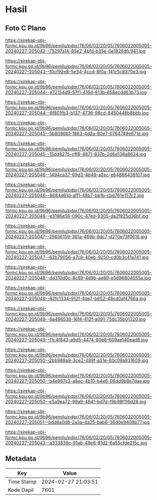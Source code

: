 # Hasil

## Foto C Plano

https://sirekap-obj-formc.kpu.go.id/9b96/pemilu/pdpr/76/06/02/20/05/7606022005005-20240227-205042--75297a14-85e2-4bfd-b35e-0e1826dfc941.jpg

https://sirekap-obj-formc.kpu.go.id/9b96/pemilu/pdpr/76/06/02/20/05/7606022005005-20240227-205043--f0cf92e8-5e34-4ccd-8f0a-141c5c8370e3.jpg

https://sirekap-obj-formc.kpu.go.id/9b96/pemilu/pdpr/76/06/02/20/05/7606022005005-20240227-205044--e72154d9-57f1-416d-813b-658ecdd63b73.jpg

https://sirekap-obj-formc.kpu.go.id/9b96/pemilu/pdpr/76/06/02/20/05/7606022005005-20240227-205044--6f801fb3-b137-4736-98cd-8450446b8bbb.jpg

https://sirekap-obj-formc.kpu.go.id/9b96/pemilu/pdpr/76/06/02/20/05/7606022005005-20240227-205045--5b8086b1-1863-4d2a-80e7-0764749e671e.jpg

https://sirekap-obj-formc.kpu.go.id/9b96/pemilu/pdpr/76/06/02/20/05/7606022005005-20240227-205045--15dd8275-cff8-4871-837b-2d6d138a8624.jpg

https://sirekap-obj-formc.kpu.go.id/9b96/pemilu/pdpr/76/06/02/20/05/7606022005005-20240227-205046--1494ca37-69d3-4b49-a2ec-e64886438107.jpg

https://sirekap-obj-formc.kpu.go.id/9b96/pemilu/pdpr/76/06/02/20/05/7606022005005-20240227-205046--8684d61d-aff1-48b7-bb1b-cbd761e157c2.jpg

https://sirekap-obj-formc.kpu.go.id/9b96/pemilu/pdpr/76/06/02/20/05/7606022005005-20240227-205046--e3196e56-090c-47ed-9305-da2f925d36bf.jpg

https://sirekap-obj-formc.kpu.go.id/9b96/pemilu/pdpr/76/06/02/20/05/7606022005005-20240227-205047--29656159-361a-469b-8dc7-d270e73f0616.jpg

https://sirekap-obj-formc.kpu.go.id/9b96/pemilu/pdpr/76/06/02/20/05/7606022005005-20240227-205047--62b79056-a7c8-40eb-9250-cd0b3c41a741.jpg

https://sirekap-obj-formc.kpu.go.id/9b96/pemilu/pdpr/76/06/02/20/05/7606022005005-20240227-205048--dd310d0c-8c89-4d9b-ae89-e5d96804555a.jpg

https://sirekap-obj-formc.kpu.go.id/9b96/pemilu/pdpr/76/06/02/20/05/7606022005005-20240227-205048--82fc1334-912f-4de7-b652-48cd0af4766a.jpg

https://sirekap-obj-formc.kpu.go.id/9b96/pemilu/pdpr/76/06/02/20/05/7606022005005-20240227-205049--6a496538-16f4-412f-a091-75dc35b01320.jpg

https://sirekap-obj-formc.kpu.go.id/9b96/pemilu/pdpr/76/06/02/20/05/7606022005005-20240227-205049--f1c4f843-a9d5-4474-80e8-609ae140ead8.jpg

https://sirekap-obj-formc.kpu.go.id/9b96/pemilu/pdpr/76/06/02/20/05/7606022005005-20240227-205050--2bb988a9-3ce2-489f-a51e-60c09a931609.jpg

https://sirekap-obj-formc.kpu.go.id/9b96/pemilu/pdpr/76/06/02/20/05/7606022005005-20240227-205050--b4e967c2-a8ec-4b10-b4e6-06dd9b8e7dae.jpg

https://sirekap-obj-formc.kpu.go.id/9b96/pemilu/pdpr/76/06/02/20/05/7606022005005-20240227-205050--e5a9ea72-99a9-4841-bd7d-f9b98f116d28.jpg

https://sirekap-obj-formc.kpu.go.id/9b96/pemilu/pdpr/76/06/02/20/05/7606022005005-20240227-205051--bdd6a0d8-2a3a-4a25-bab6-36d0e9408b77.jpg

https://sirekap-obj-formc.kpu.go.id/9b96/pemilu/pdpr/76/06/02/20/05/7606022005005-20240227-205043--a333839c-91ab-49e6-81d2-6a55cfde215c.jpg


## Metadata

| Key        | Value               |
| ---------- | ------------------- |
| Time Stamp | 2024-02-27 21:03:51 |
| Kode Dapil | 7601                |



